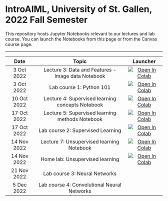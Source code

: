 # IntroAIML, University of St. Gallen, 2022 Fall Semester

This repository hosts Jupyter Notebooks relevant to our lectures and lab course. You can launch the Notebooks from this page or from the Canvas course page.


---



| Date                      |  Topic                     | Launcher | 
|:-------------------------:|:--------------------------:|:--------:|
| 3  Oct 2022               | Lecture 3: Data and Features - Image data Notebook  | [![Open In Colab](https://colab.research.google.com/assets/colab-badge.svg)](https://colab.research.google.com/github/HSG-AIML-Teaching/IntroAIML-2022HS/blob/main/lecture_03/image_data.ipynb)  |  
| 3  Oct 2022               | Lab course 1: Python 101   | [![Open In Colab](https://colab.research.google.com/assets/colab-badge.svg)](https://colab.research.google.com/github/HSG-AIML-Teaching/IntroAIML-2022HS/blob/main/lab_01/lab_01.ipynb)  |  
| 10  Oct 2022               | Lecture 4: Supervised learning concepts Notebook  | [![Open In Colab](https://colab.research.google.com/assets/colab-badge.svg)](https://colab.research.google.com/github/HSG-AIML-Teaching/IntroAIML-2022HS/blob/main/lecture_04/supervisedlearningconcepts.ipynb)  |  
| 17 Oct 2022               | Lecture 5: Supervised learning methods Notebook   | [![Open In Colab](https://colab.research.google.com/assets/colab-badge.svg)](https://colab.research.google.com/github/HSG-AIML-Teaching/IntroAIML-2022HS/blob/main/lecture_05/05_supervised_methods.ipynb) |
| 17 Oct 2022               | Lab course 2: Supervised Learning  | [![Open In Colab](https://colab.research.google.com/assets/colab-badge.svg)](https://colab.research.google.com/github/HSG-AIML-Teaching/IntroAIML-2022HS/blob/main/lab_02/lab_02.ipynb) |
| 14 Nov 2022               | Lecture 7: Unsupervised learning Notebook | [![Open In Colab](https://colab.research.google.com/assets/colab-badge.svg)](https://colab.research.google.com/github/HSG-AIML-Teaching/IntroAIML-2022HS/blob/main/lecture_07/07_supervised_methods.ipynb) |
| 14 Nov 2022               | Home lab: Unsupervised learning  | [![Open In Colab](https://colab.research.google.com/assets/colab-badge.svg)](https://colab.research.google.com/github/HSG-AIML-Teaching/IntroAIML-2022HS/blob/main/lab_02b/lab_02b_full.ipynb) |
| 21 Nov 2022               | Lab course 3: Neural Networks   |     |
| 5 Dec 2022               | Lab course 4: Convolutional Neural Networks |  |
